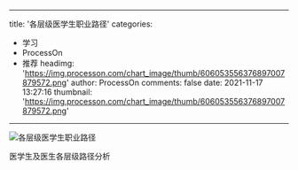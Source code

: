 
---
title: '各层级医学生职业路径'
categories: 
 - 学习
 - ProcessOn
 - 推荐
headimg: 'https://img.processon.com/chart_image/thumb/606053556376897007879572.png'
author: ProcessOn
comments: false
date: 2021-11-17 13:27:16
thumbnail: 'https://img.processon.com/chart_image/thumb/606053556376897007879572.png'
---

<div>   
<img class="thumb" alt="各层级医学生职业路径" src="https://img.processon.com/chart_image/thumb/606053556376897007879572.png" referrerpolicy="no-referrer">
<p>医学生及医生各层级路径分析</p>  
</div>
            
